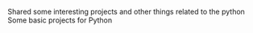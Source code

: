 Shared some interesting projects and other things related to the python 
Some basic projects for Python 
